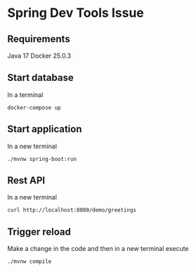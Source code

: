 # Spring Dev Tools Issue

## Requirements

Java 17
Docker 25.0.3

## Start database

In a terminal

```shell
docker-compose up
```

## Start application

In a new terminal

```shell
./mvnw spring-boot:run
```

## Rest API

In a new terminal

```shell
curl http://localhost:8080/demo/greetings
```

## Trigger reload

Make a change in the code and then in a new terminal execute

```shell
./mvnw compile
```


